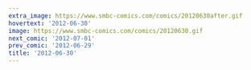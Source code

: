 ```yaml
---
extra_image: https://www.smbc-comics.com/comics/20120630after.gif
hovertext: '2012-06-30'
image: https://www.smbc-comics.com/comics/20120630.gif
next_comic: '2012-07-01'
prev_comic: '2012-06-29'
title: '2012-06-30'
---
```


